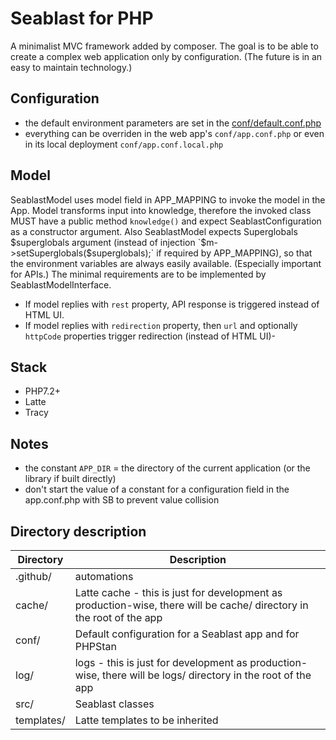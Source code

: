 # Seablast for PHP
A minimalist MVC framework added by composer.
The goal is to be able to create a complex web application only by configuration.
(The future is in an easy to maintain technology.)

## Configuration
- the default environment parameters are set in the [conf/default.conf.php](conf/default.conf.php)
- everything can be overriden in the web app's `conf/app.conf.php` or even in its local deployment `conf/app.conf.local.php`

## Model
SeablastModel uses model field in APP_MAPPING to invoke the model in the App.
Model transforms input into knowledge, therefore the invoked class MUST have a public method `knowledge()` and expect SeablastConfiguration as a constructor argument.
Also SeablastModel expects Superglobals $superglobals argument (instead of injection `$m->setSuperglobals($superglobals);` if required by APP_MAPPING), so that the environment variables are always easily available. (Especially important for APIs.)
The minimal requirements are to be implemented by SeablastModelInterface.

- If model replies with `rest` property, API response is triggered instead of HTML UI.
- If model replies with `redirection` property, then `url` and optionally `httpCode` properties trigger redirection (instead of HTML UI)-

## Stack
- PHP7.2+
- Latte
- Tracy

## Notes
- the constant `APP_DIR` = the directory of the current application (or the library if built directly)
- don't start the value of a constant for a configuration field in the app.conf.php with SB to prevent value collision

## Directory description
| Directory | Description |
|-----|------|
| .github/ | automations |
| cache/ | Latte cache - this is just for development as production-wise, there will be cache/ directory in the root of the app |
| conf/ | Default configuration for a Seablast app and for PHPStan |
| log/ | logs - this is just for development as production-wise, there will be logs/ directory in the root of the app |
| src/ | Seablast classes |
| templates/ | Latte templates to be inherited |
